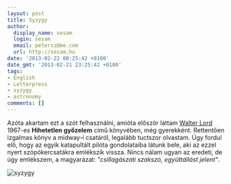 ```yaml
---
layout: post
title: Syzygy
author:
  display_name: sesam
  login: sesam
  email: petersz@me.com
  url: http://sesam.hu
date: '2013-02-22 00:25:42 +0100'
date_gmt: '2013-02-21 23:25:42 +0100'
tags:
- English
- Letterpress
- syzygy
- astronomy
comments: []
---
```


Azóta akartam ezt a szót felhasználni, amióta először láttam [Walter Lord](http://en.wikipedia.org/wiki/Walter_Lord) 1967-es **Hihetetlen győzelem** című könyvében, még gyerekként. Rettentően izgalmas könyv a midway-i csatáról, legalább tuctszor olvastam. Úgy fordul elő, hogy az egyik katapultált pilóta gondolataiba látunk bele, aki az ezzel nyert szópókercsatákra emlékszik vissza. Nincs nálam ugyan az eredeti, de úgy emlékszem, a magyarázat: _"csillagászati szakszó, együttállást jelent"_.

![syzygy](http://sesam.hu/wp-content/uploads/2013/02/Photo-1.png)
